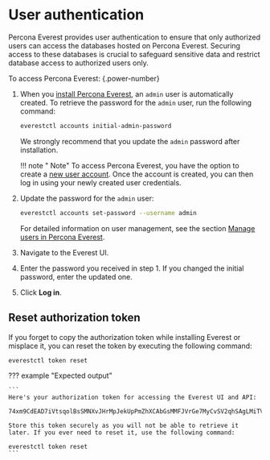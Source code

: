 # User authentication

Percona Everest provides user authentication to ensure that only authorized users can access the databases hosted on Percona Everest. Securing access to these databases is crucial to safeguard sensitive data and restrict database access to authorized users only. 

To access Percona Everest:
{.power-number}

1. When you [install Percona Everest](../install/installEverest.md), an `admin` user is automatically created. To retrieve the password for the `admin` user, run the following command:

     ```sh
    everestctl accounts initial-admin-password
    ```

    We strongly recommend that you update the `admin` password after installation.

    
    !!! note " Note"
        To access Percona Everest, you have the option to create a [new user account](manage_users.md#create-a-new-user). Once the account is created, you can then log in using your newly created user credentials.


3. Update the password for the `admin` user:

    ```sh
    everestctl accounts set-password --username admin
    ```

    For detailed information on user management, see the section [Manage users in Percona Everest](../manage_users.md).

4. Navigate to the Everest UI.

5. Enter the password you received in step 1. If you changed the initial password, enter the updated one.

6. Click **Log in**.


## Reset authorization token

If you forget to copy the authorization token while installing Everest or misplace it, you can reset the token by executing the following command:

```sh
everestctl token reset
```

??? example "Expected output"

    ```
    Here's your authorization token for accessing the Everest UI and API:

    74xm9CdEAD7iVtsqolBsSMNXvJHrMpJekUpPmZhXCAbGsMMFJVrGe7MyCvSV2qhSAgLMiTVRUKn363QTzVJNFL6a8cY4MPTwbb3rO87joikqvAHnQeyrDLZLSsglHmCP

    Store this token securely as you will not be able to retrieve it later. If you ever need to reset it, use the following command:

    everestctl token reset
    ```






